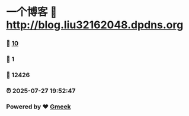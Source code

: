 # 一个博客 :link: http://blog.liu32162048.dpdns.org 
### :page_facing_up: [10](http://blog.liu32162048.dpdns.org/tag.html) 
### :speech_balloon: 1 
### :hibiscus: 12426 
### :alarm_clock: 2025-07-27 19:52:47 
### Powered by :heart: [Gmeek](https://github.com/Meekdai/Gmeek)
